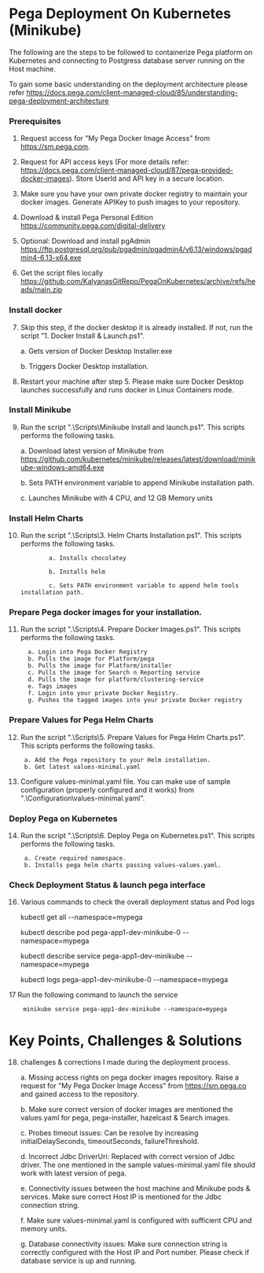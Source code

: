 # Pega Deployment On Kubernetes (Minikube)

The following are the steps to be followed to containerize Pega platform on Kubernetes and connecting to Postgress database server running on the Host machine. 

To gain some basic understanding on the deployment architecture please refer https://docs.pega.com/client-managed-cloud/85/understanding-pega-deployment-architecture

### Prerequisites

1. Request access for "My Pega Docker Image Access" from https://sm.pega.com.

2. Request for API access keys (For more details refer: https://docs.pega.com/client-managed-cloud/87/pega-provided-docker-images). Store UserId and API key in a secure location.

3. Make sure you have your own private docker registry to maintain your docker images. Generate APIKey to push images to your repository.

4. Download & install Pega Personal Edition https://community.pega.com/digital-delivery

5. Optional: Download and install pgAdmin https://ftp.postgresql.org/pub/pgadmin/pgadmin4/v6.13/windows/pgadmin4-6.13-x64.exe

6. Get the script files locally https://github.com/KalyanasGitRepo/PegaOnKubernetes/archive/refs/heads/main.zip

### Install docker

7. Skip this step, if the docker desktop it is already installed. If not, run the script "1. Docker Install & Launch.ps1".
    
    a. Gets version of Docker Desktop Installer.exe
    
    b. Triggers Docker Desktop installation.
    
8. Restart your machine after step 5. Please make sure Docker Desktop launches successfully and runs docker in Linux Containers mode. 

### Install Minikube

9. Run the script ".\Scripts\Minikube Install and launch.ps1". This scripts performs the following tasks.

    a. Download latest version of Minikube from https://github.com/kubernetes/minikube/releases/latest/download/minikube-windows-amd64.exe

    b. Sets PATH environment variable to append Minikube installation path.

    c. Launches Minikube with 4 CPU, and 12 GB Memory units



### Install Helm Charts

10. Run the script ".\Scripts\3. Helm Charts Installation.ps1". This scripts performs the following tasks.

                a. Installs chocolatey
                
                b. Installs helm
                
                c. Sets PATH environment variable to append helm tools installation path.
                
 ### Prepare Pega docker images for your installation.
 

11. Run the script ".\Scripts\4. Prepare Docker Images.ps1". This scripts performs the following tasks.

          a. Login into Pega Docker Registry
          b. Pulls the image for Platform/pega
          b. Pulls the image for Platform/installer
          c. Pulls the image for Search n Reporting service
          d. Pulls the image for platform/clustering-service
          e. Tags images
          f. Login into your private Docker Registry.
          g. Pushes the tagged images into your private Docker registry
          
 ### Prepare Values for Pega Helm Charts
 
 12. Run the script ".\Scripts\5. Prepare Values for Pega Helm Charts.ps1". This scripts performs the following tasks.

          a. Add the Pega repository to your Helm installation.
          b. Get latest values-minimal.yaml
          
 13. Configure values-minimal.yaml file. You can make use of sample configuration (properly configured and it works) from ".\Configuration\values-minimal.yaml".  

 ### Deploy Pega on Kubernetes
 14. Run the script ".\Scripts\6. Deploy Pega on Kubernetes.ps1". This scripts performs the following tasks. 

          a. Create required namespace.
          b. Installs pega helm charts passing values-values.yaml.
          
          
 ### Check Deployment Status  & launch pega interface
 16. Various commands to check the overall deployment status and Pod logs

        kubectl get all --namespace=mypega
        
        kubectl describe  pod pega-app1-dev-minikube-0 --namespace=mypega
        
        kubectl describe  service pega-app1-dev-minikube --namespace=mypega
        
        kubectl logs pega-app1-dev-minikube-0 --namespace=mypega
        
    
  17 Run the following command to launch the service 
   
        minikube service pega-app1-dev-minikube --namespace=mypega
   
 # Key Points, Challenges & Solutions
 
 18. challenges & corrections I made during the deployment process.

        a. Missing access rights on pega docker images repository. Raise a request for "My Pega Docker Image Access" from https://sm.pega.co and gained access to the repository.

        b. Make sure correct version of docker images are mentioned the values.yaml for pega, pega-installer, hazelcast & Search images.

        c. Probes timeout issues: Can be resolve by increasing initialDelaySeconds, timeoutSeconds, failureThreshold.

        d. Incorrect Jdbc DriverUri: Replaced with correct version of Jdbc driver. The one mentioned in the sample values-minimal.yaml file should work with latest version of pega.

        e. Connectivity issues between the host machine and Minikube pods & services. Make sure correct Host IP is mentioned for the Jdbc connection string.

        f. Make sure values-minimal.yaml is configured with sufficient CPU and memory units.

        g. Database connectivity issues: Make sure connection string is correctly configured with the Host IP and Port number. Please check if database service is up and running.



   
   
    

